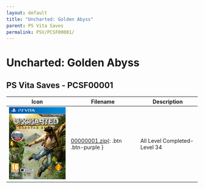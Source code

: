 ```yaml
---
layout: default
title: "Uncharted: Golden Abyss"
parent: PS Vita Saves
permalink: PSV/PCSF00001/
---
```

# Uncharted: Golden Abyss

## PS Vita Saves - PCSF00001

| Icon | Filename | Description |
|------|----------|-------------|
| ![Uncharted: Golden Abyss](icon0.png) | [00000001.zip](00000001.zip){: .btn .btn-purple } | All Level Completed-Level 34  |
